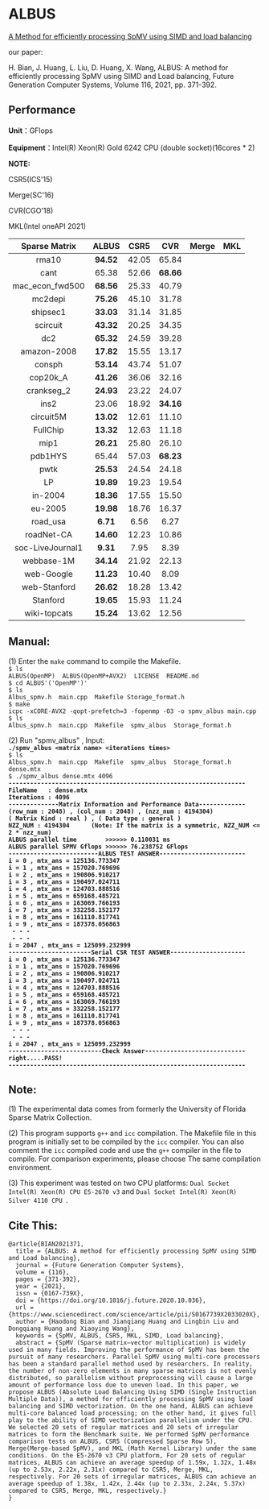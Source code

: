 # ALBUS
[A Method for efficiently processing SpMV using SIMD and load balancing](https://doi.org/10.1016/j.future.2020.10.036)  

our paper:  

H. Bian, J. Huang, L. Liu, D. Huang, X. Wang, ALBUS: A method for efficiently processing SpMV using SIMD and Load balancing, Future Generation Computer Systems, Volume 116, 2021, pp. 371-392.


## Performance
**Unit**：GFlops

**Equipment**：Intel(R) Xeon(R) Gold 6242 CPU (double socket)(16cores * 2)

**NOTE:**

CSR5(ICS'15)

Merge(SC'16)

CVR(CGO'18)

MKL(Intel oneAPI 2021)

|  Sparse Matrix  | ALBUS  | CSR5   | CVR  |  Merge   |   MKL  |
|      :----:     | :----: | :----: | :----: | :----: | :----: |
|       rma10     | **94.52** | 42.05 | 65.84 |  | |
| cant            | 65.38 | 52.66 | **68.66** |   |  |
| mac_econ_fwd500 | **68.56** | 25.33 | 40.79 |   |  |
| mc2depi         | **75.26** | 45.10 | 31.78 |   |  |
| shipsec1        | **33.03** | 31.14 | 31.85 |   |  |
| scircuit        | **43.32** | 20.25 | 34.35 |   |  |
| dc2             | **65.32** | 24.59 | 39.28 |   |  |
| amazon-2008     | **17.82** | 15.55 | 13.17 |   |  |
| consph          | **53.14** | 43.74 | 51.07 |   |  |
| cop20k_A        | **41.26** | 36.06 | 32.16 |   |  |
| crankseg_2      | **24.93** | 23.22 | 24.07 |   |  |
| ins2            | 23.06 | 18.92 | **34.16** |   |  |
| circuit5M       | **13.02** | 12.61 | 11.10 |   |  |
| FullChip        | **13.32** | 12.63 | 11.18 |   |  |
| mip1            | **26.21** | 25.80 | 26.10 |   |  |
| pdb1HYS         | 65.44 | 57.03 | **68.23** |   |  |
| pwtk            | **25.53** | 24.54 | 24.18 |   |  |
| LP              | **19.89** | 19.23 | 19.54 |   |  |
| in-2004         | **18.36** | 17.55 | 15.50 |   |  |
| eu-2005         | **19.98** | 18.76 | 16.37 |   |  |
| road_usa        |  **6.71** | 6.56 | 6.27 |   |  |
| roadNet-CA      | **14.60** | 12.23 | 10.86 |   |  |
| soc-LiveJournal1| **9.31**  | 7.95 | 8.39 |   |  |
| webbase-1M      | **34.14** | 21.92 | 22.13 |   |  |
| web-Google      | **11.23** | 10.40 | 8.09 |   |  |
| web-Stanford    | **26.62** | 18.28 | 13.42 |   |  |
| Stanford        | **19.65** | 15.93 | 11.24 |   |  |
| wiki-topcats    | **15.24** | 13.62 | 12.56 |   |  |


## Manual:

(1) Enter the `make` command to compile the Makefile.    
`$ ls`  
`ALBUS(OpenMP)  ALBUS(OpenMP+AVX2)  LICENSE  README.md`  
`$ cd ALBUS'('OpenMP')'`  
`$ ls`  
`Albus_spmv.h  main.cpp  Makefile Storage_format.h`  
`$ make`  
`icpc -xCORE-AVX2 -qopt-prefetch=3 -fopenmp -O3 -o spmv_albus main.cpp`  
`$ ls`   
`Albus_spmv.h  main.cpp  Makefile  spmv_albus  Storage_format.h`  
  
(2) Run "spmv_albus" , Input:  
**`./spmv_albus <matrix name> <iterations times>`**  
`$ ls`  
`Albus_spmv.h  main.cpp  Makefile  spmv_albus  Storage_format.h dense.mtx`  
`$ ./spmv_albus dense.mtx 4096`  
**`------------------------------------------------------------------`  
`FileName   : dense.mtx`  
`Iterations : 4096`  
`--------------Matrix Information and Performance Data-------------`  
`(row_num : 2048) , (col_num : 2048) , (nzz_num : 4194304)`  
`( Matrix Kind : real ) , ( Data type : general )`  
`NZZ_NUM : 4194304      (Note: If the matrix is a symmetric, NZZ_NUM <= 2 * nzz_num)`  
`ALBUS parallel time        >>>>>> 0.110031 ms`  
`ALBUS parallel SPMV Gflops >>>>>> 76.238752 GFlops`  
`-------------------------ALBUS TEST ANSWER------------------------`  
`i = 0 , mtx_ans = 125136.773347`  
`i = 1 , mtx_ans = 157020.769696`  
`i = 2 , mtx_ans = 190806.910217`  
`i = 3 , mtx_ans = 190497.024711`  
`i = 4 , mtx_ans = 124703.888516`  
`i = 5 , mtx_ans = 659168.485721`  
`i = 6 , mtx_ans = 163069.766193`  
`i = 7 , mtx_ans = 332258.152177`  
`i = 8 , mtx_ans = 161110.817741`  
`i = 9 , mtx_ans = 187378.056863`  
` - - -`  
` - - -`  
`i = 2047 , mtx_ans = 125099.232999`  
`-----------------------Serial CSR TEST ANSWER---------------------`  
`i = 0 , mtx_ans = 125136.773347`  
`i = 1 , mtx_ans = 157020.769696`  
`i = 2 , mtx_ans = 190806.910217`  
`i = 3 , mtx_ans = 190497.024711`  
`i = 4 , mtx_ans = 124703.888516`  
`i = 5 , mtx_ans = 659168.485721`  
`i = 6 , mtx_ans = 163069.766193`  
`i = 7 , mtx_ans = 332258.152177`  
`i = 8 , mtx_ans = 161110.817741`  
`i = 9 , mtx_ans = 187378.056863`  
` - - -`  
` - - -`  
`i = 2047 , mtx_ans = 125099.232999`  
`--------------------------Check Answer----------------------------`  
`right.....PASS!`  
`------------------------------------------------------------------`**  
## Note:  
(1) The experimental data comes from formerly the University of Florida Sparse Matrix Collection.  

(2) This program supports `g++` and `icc` compilation. The Makefile file in this program is initially set to be compiled by the `icc` compiler. You can also comment the `icc` compiled code and use the `g++` compiler in the file to compile. For comparison experiments, please choose The same compilation environment.  

(3) This experiment was tested on two CPU platforms: `Dual Socket Intel(R) Xeon(R) CPU E5-2670 v3` and `Dual Socket Intel(R) Xeon(R) Silver 4110 CPU `.  

## Cite This:  
```
@article{BIAN2021371,
  title = {ALBUS: A method for efficiently processing SpMV using SIMD and Load balancing},
  journal = {Future Generation Computer Systems},
  volume = {116},
  pages = {371-392},
  year = {2021},
  issn = {0167-739X},
  doi = {https://doi.org/10.1016/j.future.2020.10.036},
  url = {https://www.sciencedirect.com/science/article/pii/S0167739X2033020X},
  author = {Haodong Bian and Jianqiang Huang and Lingbin Liu and Dongqiang Huang and Xiaoying Wang},
  keywords = {SpMV, ALBUS, CSR5, MKL, SIMD, Load balancing},
  abstract = {SpMV (Sparse matrix–vector multiplication) is widely used in many fields. Improving the performance of SpMV has been the pursuit of many researchers. Parallel SpMV using multi-core processors has been a standard parallel method used by researchers. In reality, the number of non-zero elements in many sparse matrices is not evenly distributed, so parallelism without preprocessing will cause a large amount of performance loss due to uneven load. In this paper, we propose ALBUS (Absolute Load Balancing Using SIMD (Single Instruction Multiple Data)), a method for efficiently processing SpMV using load balancing and SIMD vectorization. On the one hand, ALBUS can achieve multi-core balanced load processing; on the other hand, it gives full play to the ability of SIMD vectorization parallelism under the CPU. We selected 20 sets of regular matrices and 20 sets of irregular matrices to form the Benchmark suite. We performed SpMV performance comparison tests on ALBUS, CSR5 (Compressed Sparse Row 5), Merge(Merge-based SpMV), and MKL (Math Kernel Library) under the same conditions. On the E5-2670 v3 CPU platform, For 20 sets of regular matrices, ALBUS can achieve an average speedup of 1.59x, 1.32x, 1.48x (up to 2.53x, 2.22x, 2.31x) compared to CSR5, Merge, MKL, respectively. For 20 sets of irregular matrices, ALBUS can achieve an average speedup of 1.38x, 1.42x, 2.44x (up to 2.33x, 2.24x, 5.37x) compared to CSR5, Merge, MKL, respectively.}
}
```

